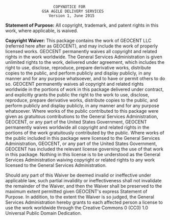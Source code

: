                          COPYNOTICE FOR 
                    GSA AGILE DELIVERY SERVICES
                       Version 1, June 2015

**Statement of Purpose:** All copyright, trademark, and patent rights in this work, where applicable, is waived.

**Copyright Waiver:** This package contains the work of GEOCENT LLC (referred here after as GEOCENT), and may include the work of properly licensed works. GEOCENT permanently waives all copyright and related rights in the work worldwide.
The General Services Administration is given unlimited rights to the work, delivered under agreement, which includes the right to use, disclose, reproduce, prepare derivative works, distribute copies to the public, and perform publicly and display publicly, in any manner and for any purpose whatsoever, and to have or permit others to do so.
GEOCENT permanently waives all copyright and related rights worldwide in the portions of work in this package delivered under contract, and explicitly grants the public the right to the work to use, disclose, reproduce, prepare derivative works, distribute copies to the public, and perform publicly and display publicly, in any manner and for any purpose whatsoever.
Where works of the public contributed to this package were given as gratuitous contributions to the General Services Administration, GEOCENT, or any part of the United States Government, GEOCENT permanently waives worldwide all copyright and related rights in the portions of the work gratuitously contributed by the public.
Where works of the public included in this package were licensed to the General Services Administration, GEOCENT, or any part of the United States Government, GEOCENT has included the relevant license governing the use of that work in this package. Nothing in this license is to be understood as the General Services Administration waiving copyright or related rights to any work licensed to the General Services Administration.

Should any part of this Waiver be deemed invalid or ineffective under applicable law, such partial invalidity or ineffectiveness shall not invalidate the remainder of the Waiver, and then the Waiver shall be preserved to the maximum extent permitted given GEOCENT's express Statement of Purpose.
In addition, to the extent the Waiver is so judged, the General Services Administration hereby grants to each affected person a license to use the work worldwide through the Creative Commons 0 (CC0) 1.0 Universal Public Domain Dedication.

